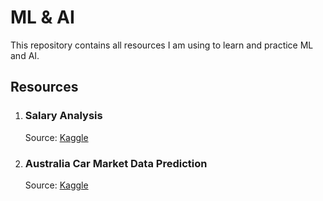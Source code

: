 # ML & AI

This repository contains all resources I am using to learn and practice ML and AI.

## Resources

1. ### Salary Analysis
    Source: [Kaggle](https://www.kaggle.com/code/ahmedessamsaber/data-science-salaries-2023/notebook)
2. ### Australia Car Market Data Prediction
    Source: [Kaggle](https://www.kaggle.com/code/pavankumar4757/australia-car-market-data-predection/notebook)
    
